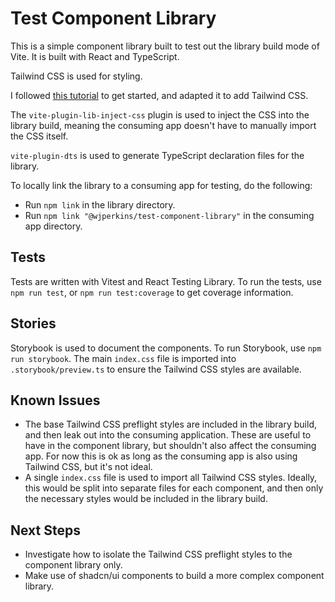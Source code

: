 # Test Component Library

This is a simple component library built to test out the library build mode of Vite.
It is built with React and TypeScript.

Tailwind CSS is used for styling.

I followed [this tutorial](https://dev.to/receter/how-to-create-a-react-component-library-using-vites-library-mode-4lma)
to get started, and adapted it to add Tailwind CSS.

The `vite-plugin-lib-inject-css` plugin is used to inject the CSS into the library build, meaning the consuming app
doesn't have to manually import the CSS itself.

`vite-plugin-dts` is used to generate TypeScript declaration files for the library.

To locally link the library to a consuming app for testing, do the following:

- Run `npm link` in the library directory.
- Run `npm link "@wjperkins/test-component-library"` in the consuming app directory.

## Tests

Tests are written with Vitest and React Testing Library. To run the tests, use `npm run test`,
or `npm run test:coverage` to get coverage information.

## Stories

Storybook is used to document the components. To run Storybook, use `npm run storybook`.
The main `index.css` file is imported into `.storybook/preview.ts` to ensure the Tailwind CSS styles are available.

## Known Issues

- The base Tailwind CSS preflight styles are included in the library build, and then leak out into the consuming
  application. These are useful to have in the component library, but shouldn't also affect the consuming app. For now
  this is ok as long as the consuming app is also using Tailwind CSS, but it's not ideal.
- A single `index.css` file is used to import all Tailwind CSS styles. Ideally, this would be split into separate files
  for each component, and then only the necessary styles would be included in the library build.

## Next Steps

- Investigate how to isolate the Tailwind CSS preflight styles to the component library only.
- Make use of shadcn/ui components to build a more complex component library.
